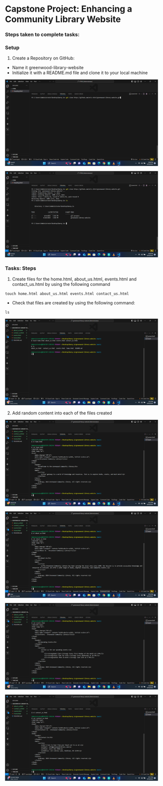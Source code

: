 # Capstone Project: Enhancing a Community Library Website

### Steps taken to complete tasks:

### Setup

1. Create a Repository on GitHub:
+ Name it greenwood-library-website
+ Initialize it with a README.md file and clone it to your local machine

![GitHub_Repo_Clone_1](/Capstone_Project_Git/Images/GitHub_Repo_Clone_1.png)

![GitHub_Repo_Clone_2](/Capstone_Project_Git/Images/GitHub_Repo_Clone_2.png)



### Tasks: Steps

1. Create files for the home.html, about_us.html, events.html and contact_us.html by using the following command

```
touch home.html about_us.html events.html contact_us.html
```
+ Check that files are created by using the following command:
```
ls
```

![Create_webpage_files](/Capstone_Project_Git/Images/Create_webpage_files.png)

2. Add random content into each of the files created

![Adding_content_to_home.html](/Capstone_Project_Git/Images/Adding_content_to_home.html.png)

![Adding_content_to_About_Us.html](/Capstone_Project_Git/Images/Adding_content_to_About_Us.html.png)

![Adding_content_to_Events.html](/Capstone_Project_Git/Images/Adding_content_to_Events.html.png)

![Adding_content_to_Contact_Us.html](/Capstone_Project_Git/Images/Adding_content_to_Contact_Us.html.png)




